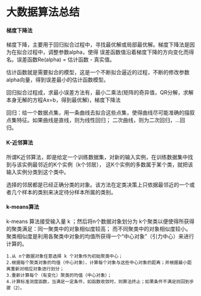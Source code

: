 # 大数据算法总结

#### 梯度下降法
梯度下降，主要用于回归拟合过程中，寻找最优解或局部最优解。梯度下降法是因为在拟合过程中，调整参数alpha，使得
误差函数值沿着梯度下降的方向变化而得名。误差函数Re(alpha) = 估计函数 - 真实值。

估计函数就是需要拟合的模型，这是一个不断拟合逼近的过程，不断的修改参数alpha向量，得到误差最小的估计函数模型。

回归拟合过程成，求最小误差方法有，最小二乘法(矩阵的奇异值，QR分解，求解本身无解的方程Ax=b，得到最优解)，梯度下降法

回归：给一个数据点集，用一条曲线去拟合这些点集，使得曲线尽可能准确的描叙点集特征。如果曲线是直线，则为线性回归；
二次曲线，则为二次回归，...回归。

#### K-近邻算法
所谓K近邻算法，即是给定一个训练数据集，对新的输入实例，在训练数据集中找到与该实例最邻近的K个实例（k个邻居）， 
这K个实例的多数属于某个类，就把该输入实例分类到这个类中。

选择的邻居都是已经正确分类的对象。该方法在定类决策上只依据最邻近的一个或者几个样本的类别来决定待分样本所属的类别。

#### k-means算法
k-means 算法接受输入量 k ；然后将n个数据对象划分为 k个聚类以便使得所获得的聚类满足：同一聚类中的对象相似度较高；
而不同聚类中的对象相似度较小。聚类相似度是利用各聚类中对象的均值所获得一个“中心对象”（引力中心）来进行计算的。

	1.从 n个数据对象任意选择 k 个对象作为初始聚类中心；
	2.根据每个聚类对象的均值（中心对象），计算每个对象与这些中心对象的距离；并根据最小距离重新对相应对象进行划分；
	3.重新计算每个（有变化）聚类的均值（中心对象）；
	4.计算标准测度函数，当满足一定条件，如函数收敛时，则算法终止；如果条件不满足则回到步骤（2）。